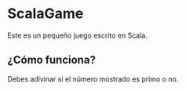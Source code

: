 # ScalaGame

Este es un pequeño juego escrito en Scala.

## ¿Cómo funciona?

Debes adivinar si el número mostrado es primo o no.
